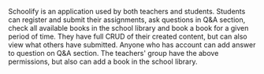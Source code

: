 Schoolify is an application used by both teachers and students. 
Students can register and submit their assignments, ask questions in Q&A section, check all available books in the school library and book a book for a given period of time. 
They have full CRUD of their created content, but can also view what others have submitted.
Anyone who has account can add answer to question on Q&A section.
The teachers' group have the above permissions, but also can add a book in the school library.
